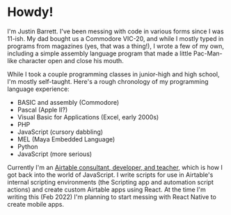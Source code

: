 # Howdy!

I'm Justin Barrett. I've been messing with code in various forms since I was 11-ish. My dad bought us a Commodore VIC-20,
and while I mostly typed in programs from magazines (yes, that was a thing!), I wrote a few of my own, including a simple
assembly language program that made a little Pac-Man-like character open and close his mouth.

While I took a couple programming classes in junior-high and high school, I'm mostly self-taught. Here's a rough chronology
of my programming language experience:

* BASIC and assembly (Commodore)
* Pascal (Apple II?)
* Visual Basic for Applications (Excel, early 2000s)
* PHP
* JavaScript (cursory dabbling)
* MEL (Maya Embedded Language)
* Python
* JavaScript (more serious)

Currently I'm an [Airtable consultant, developer, and teacher](http://allaboutthatbase.tips), which is how I got back into the world of JavaScript.
I write scripts for use in Airtable's internal scripting environments (the Scripting app and automation script actions)
and create custom Airtable apps using React. At the time I'm writing this (Feb 2022) I'm planning to start
messing with React Native to create mobile apps.

<!---
justinsbarrett/justinsbarrett is a ✨ special ✨ repository because its `README.md` (this file) appears on your GitHub profile.
You can click the Preview link to take a look at your changes.
--->
